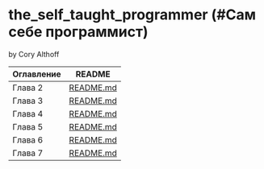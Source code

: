 # the_self_taught_programmer (#Сам себе программист)
by Cory Althoff


| Оглавление | README           |
|------------|------------------|
| Глава 2    | [README.md][Ch2] |
| Глава 3    | [README.md][Ch3] |
| Глава 4    | [README.md][Ch4] |
| Глава 5    | [README.md][Ch5] |
| Глава 6    | [README.md][Ch6] |
| Глава 7    | [README.md][Ch7] |


[Ch2]: <chap2/README.md>
[Ch3]: <chap3/README.md>
[Ch4]: <chap4/README.md>
[Ch5]: <chap5/README.md>
[Ch6]: <chap6/README.md>
[Ch7]: <chap7/README.md>